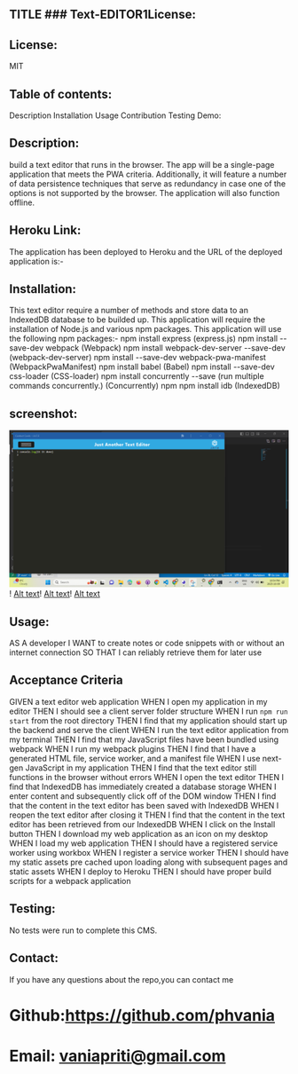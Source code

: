 ##  TITLE ###     Text-EDITOR1License:

## License: 
MIT

## Table of contents:
Description
Installation
Usage
Contribution
Testing
Demo:

## Description:
 build a text editor that runs in the browser. The app will be a single-page application that meets the PWA criteria. Additionally, it will feature a number of data persistence techniques that serve as redundancy in case one of the options is not supported by the browser. The application will also function offline.
 

## Heroku Link:
 The application has been deployed to Heroku and the URL of the deployed application is:-

 
## Installation:
This text editor require a number of methods and store data to an IndexedDB database to be builded up.
This application will require the installation of Node.js and various npm packages.
This application will use the following npm packages:-
npm install express (express.js)
npm install --save-dev webpack (Webpack)
npm install webpack-dev-server --save-dev (webpack-dev-server)
npm install --save-dev webpack-pwa-manifest (WebpackPwaManifest)
npm install babel (Babel) npm install --save-dev css-loader (CSS-loader)
npm install concurrently --save (run multiple commands concurrently.) (Concurrently)
npm npm install idb (IndexedDB)

## screenshot:
![Alt text](image.png)!
[Alt text](image-1.png)!
[Alt text](image-2.png)!
[Alt text](image-3.png)


## Usage:

AS A developer
I WANT to create notes or code snippets with or without an internet connection
SO THAT I can reliably retrieve them for later use
## Acceptance Criteria

GIVEN a text editor web application
WHEN I open my application in my editor
THEN I should see a client server folder structure
WHEN I run `npm run start` from the root directory
THEN I find that my application should start up the backend and serve the client
WHEN I run the text editor application from my terminal
THEN I find that my JavaScript files have been bundled using webpack
WHEN I run my webpack plugins
THEN I find that I have a generated HTML file, service worker, and a manifest file
WHEN I use next-gen JavaScript in my application
THEN I find that the text editor still functions in the browser without errors
WHEN I open the text editor
THEN I find that IndexedDB has immediately created a database storage
WHEN I enter content and subsequently click off of the DOM window
THEN I find that the content in the text editor has been saved with IndexedDB
WHEN I reopen the text editor after closing it
THEN I find that the content in the text editor has been retrieved from our IndexedDB
WHEN I click on the Install button
THEN I download my web application as an icon on my desktop
WHEN I load my web application
THEN I should have a registered service worker using workbox
WHEN I register a service worker
THEN I should have my static assets pre cached upon loading along with subsequent pages and static assets
WHEN I deploy to Heroku
THEN I should have proper build scripts for a webpack application

## Testing:
No tests were run to complete this CMS.

## Contact:
If you have any questions about the repo,you can contact me
# Github:https://github.com/phvania
# Email: vaniapriti@gmail.com 



